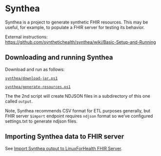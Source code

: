 # Synthea

Synthea is a project to generate synthetic FHIR resources. This may be useful, for example, to populate a FHIR server
for testing its behavior.

External instructions: https://github.com/synthetichealth/synthea/wiki/Basic-Setup-and-Running

## Downloading and running Synthea

Download and run as follows:

[`synthea/download-jar.ps1`](download-jar.ps1)

[`synthea/generate-resources.ps1`](generate-resources.ps1)

The the 2nd script will create NDJSON files in a subdirectory of this one called `output`.

Note, Synthea recommends CSV format for ETL purposes generally, but FHIR server `$import` endpoint requires `ndjson`
format so we've configured settings.txt to generate ndjson files.

## Importing Synthea data to FHIR server

See [Import Synthea output to LinuxForHealth FHIR Server](./import-to-LFH-FHIR.md).
